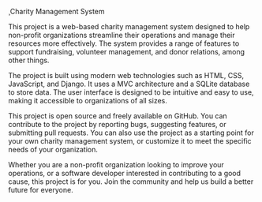 ¸Charity Management System

This project is a web-based charity management system designed to help non-profit organizations streamline their operations and manage their resources more effectively. The system provides a range of features to support fundraising, volunteer management, and donor relations, among other things.

The project is built using modern web technologies such as HTML, CSS, JavaScript, and Django. It uses a MVC architecture and a SQLite database to store data. The user interface is designed to be intuitive and easy to use, making it accessible to organizations of all sizes.

This project is open source and freely available on GitHub. You can contribute to the project by reporting bugs, suggesting features, or submitting pull requests. You can also use the project as a starting point for your own charity management system, or customize it to meet the specific needs of your organization.

Whether you are a non-profit organization looking to improve your operations, or a software developer interested in contributing to a good cause, this project is for you. Join the community and help us build a better future for everyone.
